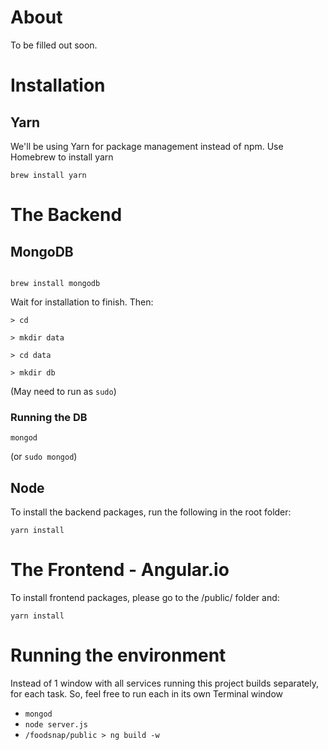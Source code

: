 # About
To be filled out soon.

# Installation

## Yarn

We'll be using Yarn for package management instead of npm.
Use Homebrew to install yarn

```
brew install yarn
```

# The Backend

## MongoDB

```

brew install mongodb
```

Wait for installation to finish. Then:

```
> cd

> mkdir data

> cd data

> mkdir db
```

(May need to run as `sudo`)

### Running the DB

```
mongod
```

(or `sudo mongod`)

## Node

To install the backend packages, run the following in the root folder:

```
yarn install
```

# The Frontend - Angular.io

To install frontend packages, please go to the /public/ folder and:

```
yarn install
```

# Running the environment

Instead of 1 window with all services running this project builds separately, for each task. So, feel free to run each in its own Terminal window

- `mongod`
- `node server.js`
- `/foodsnap/public > ng build -w`
